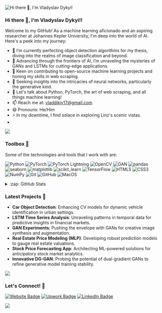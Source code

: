 ![Hi there 👋, I'm Vladyslav Dykyi!]([https://user-images.githubusercontent.com/74038190/212284115-f47cd8ff-2ffb-4b04-b5bf-4d1c14c0247f.gif](https://user-images.githubusercontent.com/74038190/212284100-561aa473-3905-4a80-b561-0d28506553ee.gif))

### Hi there 👋, I'm Vladyslav Dykyi!!

Welcome to my GitHub! As a machine learning aficionado and an aspiring researcher at Johannes Kepler University, I'm deep into the world of AI. Here's a peek into my journey:

- 🔭 I’m currently perfecting object detection algorithms for my thesis, diving into the realms of image classification and beyond.
- 🌱 Advancing through the frontiers of AI, I’m unraveling the mysteries of GANs and LSTMs for cutting-edge applications.
- 👯 Keen on contributing to open-source machine learning projects and honing my skills in web scraping.
- 🤔 Seeking insights into the intricacies of neural networks, particularly the generative kind.
- 💬 Let's talk about Python, PyTorch, the art of web scraping, and all things machine learning!
- 📫 Reach me at: [vladdikiy17@gmail.com](mailto:vladdikiy17@gmail.com)
- 😄 Pronouns: He/Him
- ⚡ In my downtime, I find solace in exploring Linz's scenic vistas.
- 
![]([https://user-images.githubusercontent.com/74038190/212284115-f47cd8ff-2ffb-4b04-b5bf-4d1c14c0247f.gif](https://user-images.githubusercontent.com/74038190/212284100-561aa473-3905-4a80-b561-0d28506553ee.gif))

### Toolbox 🧰

Some of the technologies and tools that I work with are:

![Python](https://img.shields.io/badge/-Python-black?style=flat-square&logo=Python)
![PyTorch](https://img.shields.io/badge/-PyTorch-black?style=flat-square&logo=PyTorch)
![PyTorch Lightning](https://img.shields.io/badge/-PyTorch_Lightning-black?style=flat-square&logo=PyTorchLightning)
![OpenCV](https://img.shields.io/badge/-OpenCV-black?style=flat-square&logo=OpenCV)
![GAN](https://img.shields.io/badge/-GAN-black?style=flat-square&logo=GAN)
![pandas](https://img.shields.io/badge/-pandas-black?style=flat-square&logo=pandas)
![seaborn](https://img.shields.io/badge/-seaborn-black?style=flat-square&logo=seaborn)
![matplotlib](https://img.shields.io/badge/-matplotlib-black?style=flat-square&logo=matplotlib)
![scikit_learn](https://img.shields.io/badge/-scikit_learn-black?style=flat-square&logo=scikit-learn)
![TensorFlow](https://img.shields.io/badge/-TensorFlow-black?style=flat-square&logo=TensorFlow)
![HTML5](https://img.shields.io/badge/-HTML5-black?style=flat-square&logo=html5)
![CSS3](https://img.shields.io/badge/-CSS3-black?style=flat-square&logo=css3)
![NumPy](https://img.shields.io/badge/-NumPy-black?style=flat-square&logo=numpy)
![Git](https://img.shields.io/badge/-Git-black?style=flat-square&logo=git)
![GitHub](https://img.shields.io/badge/-GitHub-181717?style=flat-square&logo=github)
![MacOS](https://img.shields.io/badge/-MacOS-black?style=flat-square&logo=Apple)


<details>
  <summary>:zap: GitHub Stats</summary>

  ![Vladyslav's GitHub stats](https://github-readme-stats.vercel.app/api?username=dykyivladk1&show_icons=true&theme=radical)

</details>


### Latest Projects 🚀

- **Car Object Detection**: Enhancing CV models for dynamic vehicle identification in urban settings.
- **LSTM Time Series Analysis**: Unraveling patterns in temporal data for predictive insights in financial markets.
- **GAN Experiments**: Pushing the envelope with GANs for creative image synthesis and augmentation.
- **Real Estate Price Modeling (MLP)**: Developing robust prediction models to gauge real estate valuations.
- **Stock Price Forecasting App**: Architecting ML-powered solutions for anticipatory stock market analytics.
- **Innovative DG-GAN**: Probing the potential of dual-gradient GANs to refine generative model training stability.


![]([https://user-images.githubusercontent.com/74038190/212284115-f47cd8ff-2ffb-4b04-b5bf-4d1c14c0247f.gif](https://user-images.githubusercontent.com/74038190/212284100-561aa473-3905-4a80-b561-0d28506553ee.gif))


### Let's Connect! 🤝

[![Website Badge](https://img.shields.io/badge/-portfolio-0A0A0A?style=for-the-badge&logo=About.me&logoColor=white)](https://portcode.at/)
[![Upwork Badge](https://img.shields.io/badge/-Upwork-6FDA44?style=for-the-badge&logo=Upwork&logoColor=white)](https://www.upwork.com/freelancers/~01186f04fc2a233a08)
[![LinkedIn Badge](https://img.shields.io/badge/-LinkedIn-0077B5?style=for-the-badge&logo=linkedin&logoColor=white)](https://www.linkedin.com/in/vlad-dykyi-4321a9283/)


![]([https://user-images.githubusercontent.com/74038190/243199546-94cc4424-9251-42ae-8782-92465d0a0043.gif](https://user-images.githubusercontent.com/74038190/212284158-e840e285-664b-44d7-b79b-e264b5e54825.gif)https://user-images.githubusercontent.com/74038190/212284158-e840e285-664b-44d7-b79b-e264b5e54825.gif)

